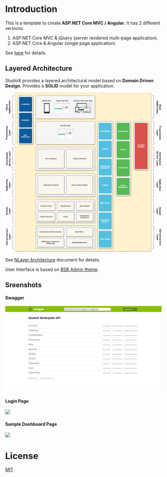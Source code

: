 # Introduction

This is a template to create **ASP.NET Core MVC / Angular**. It has 2 different versions:

1. ASP.NET Core MVC & jQuery (server rendered multi-page application).
2. ASP.NET Core & Angular (single page application).

See <a href="https://github.com/studioxsoftware/studiox/tree/master/angular" target="_blank">here</a> for details. 

## Layered Architecture

StudioX provides a layered architectural model based on **Domain Driven Design**. Provides a **SOLID** model for your application.

![NLayer Architecture](_screenshots/nlayer-architecture.png)

See <a href="https://studioxsoftware.github.io/pages/documents/NLayerArchitecture.pdf" target="_blank">NLayer Architecture</a> document for details. 
 
User Interface is based on [BSB Admin theme](https://github.com/gurayyarar/AdminBSBMaterialDesign).
 
## Sreenshots

#### Swagger

![](_screenshots/swagger.png)

#### Login Page

![](_screenshots/login.png)

#### Sample Dashboard Page
![](_screenshots/home.png)

# License

[MIT](https://opensource.org/licenses/MIT)
